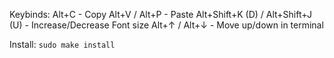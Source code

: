 Keybinds:
	Alt+C - Copy
	Alt+V / Alt+P - Paste
	Alt+Shift+K (D) / Alt+Shift+J (U) - Increase/Decrease Font size
	Alt+↑ / Alt+↓ - Move up/down in terminal

Install:
	`sudo make install`
